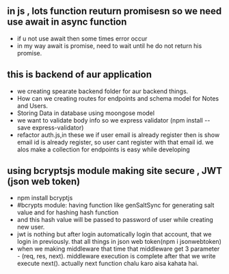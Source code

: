 ## in js , lots function reuturn promisesn so we need use await in async function
- if u not use await then some times error occur
- in my way await is promise, need to wait until he do not return his promise.

## this is backend of aur application
- we creating spearate backend folder for aur backend things.
- How can we creating routes for endpoints and schema model for Notes and Users.
- Storing Data in database using moongose model
- we want to validate body info so we express validator (npm install --save express-validator)
- refactor auth.js,in these we if user email is already register then is show email id is already     register, so user cant register with that email id. we alos make a collection for endpoints is easy while developing 

## using bcryptsjs module making site secure , JWT (json web token)
- npm install bcryptjs  
- #bcrypts module: having function like genSaltSync for generating salt value and for hashing hash function
- and this hash value will be passed to password of user while creating new user.
- jwt is nothing but after login automatically login that account, that we login in previously. that all things in json web token(npm i jsonwebtoken)
- when we making middleware that time that middleware get 3 parameter - (req, res, next).  middleware  execution is complete after that we write execute next(). actually next function chalu karo aisa kahata hai.
